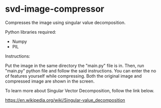 # svd-image-compressor
Compresses the image using singular value decomposition.

Python libraries required:
 - Numpy
 - PIL
 
Instructions:

Put the image in the same directory the "main.py" file is in.  Then, run "main.py" python file and follow the said instructions.
You can enter the no of features yourself while compressing.  Both the original image and compressed image are shown in the screen.


To learn more about Singular Vector Decomposition, follow the link below.

https://en.wikipedia.org/wiki/Singular-value_decomposition
